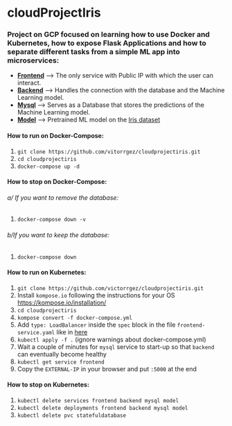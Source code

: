 <h1> cloudProjectIris </h1>
<h3> Project on GCP focused on learning how to use Docker and Kubernetes, how to expose Flask Applications and how to separate different tasks from a simple ML app into microservices: </h3>

- [**Frontend**](./frontend5000) --> The only service with Public IP with which the user can interact.
- [**Backend**](./backend8080) --> Handles the connection with the database and the Machine Learning model.
- [**Mysql**](./mysql3306) --> Serves as a Database that stores the predictions of the Machine Learning model.
- [**Model**](./irismodel3000) --> Pretrained ML model on the [Iris dataset](https://www.kaggle.com/datasets/uciml/iris)

<h4> How to run on Docker-Compose: </h4>

1. `git clone https://github.com/vitorrgez/cloudprojectiris.git`
2. `cd cloudprojectiris`
3. `docker-compose up -d`

<h4> How to stop on Docker-Compose: </h4>

<h6> a/ If you want to remove the database: </h6>

1. `docker-compose down -v`

<h6> b/If you want to keep the database: </h6>

1. `docker-compose down`

<h4> How to run on Kubernetes: </h4>

1. `git clone https://github.com/victorrgez/cloudprojectiris.git`
2. Install `kompose.io` following the instructions for your OS https://kompose.io/installation/
3. `cd cloudprojectiris`
4. `kompose convert -f docker-compose.yml`
5. Add `type: LoadBalancer` inside the `spec` block in the file `frontend-service.yaml` like in [here](./kubernetesYAMLFiles/frontend-service.yaml)
6. `kubectl apply -f .` (ignore warnings about docker-compose.yml)
7. Wait a couple of minutes for `mysql` service to start-up so that `backend` can eventually become healthy
8. `kubectl get service frontend`
9. Copy the `EXTERNAL-IP` in your browser and put `:5000` at the end

<h4> How to stop on Kubernetes: </h4>

1. `kubectl delete services frontend backend mysql model`
2. `kubectl delete deployments frontend backend mysql model`
3. `kubectl delete pvc statefuldatabase`
